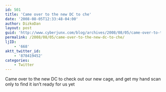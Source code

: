 ```yaml
---
id: 501
title: 'Came over to the new DC to che'
date: '2008-08-05T12:33:48-04:00'
author: DizkoDan
layout: post
guid: 'http://www.cyberjunx.com/blog/archives/2008/08/05/came-over-to-the-new-dc-to-che/'
permalink: /2008/08/05/came-over-to-the-new-dc-to-che/
ljID:
    - '668'
aktt_twitter_id:
    - '878419452'
categories:
    - Twitter
---
```


Came over to the new DC to check out our new cage, and get my hand scan only to find it isn’t ready for us yet